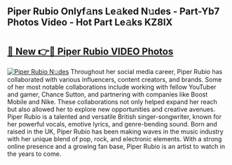 ## Piper Rubio Onlyf𝚊ns Le𝚊ked N𝚞des - Part-Yb7 Photos Video - Hot Part Le𝚊ks KZ8IX

# <h2><a href="http://ab41080.deff.icu/?id=Piper+Rubio">🔗 New 👉🔴 Piper Rubio VIDEO Photos</a></h2>

[![Piper Rubio N𝚞des](https://i.imgur.com/rIISA9y.gif)](http://ab41080.deff.icu/?id=Piper+Rubio)
Throughout her social media career, Piper Rubio has collaborated with various influencers, content creators, and brands. Some of her most notable collaborations include working with fellow YouTuber and gamer, Chance Sutton, and partnering with companies like Boost Mobile and Nike. These collaborations not only helped expand her reach but also allowed her to explore new opportunities and creative avenues. Piper Rubio is a talented and versatile British singer-songwriter, known for her powerful vocals, emotive lyrics, and genre-bending sound. Born and raised in the UK, Piper Rubio has been making waves in the music industry with her unique blend of pop, rock, and electronic elements. With a strong online presence and a growing fan base, Piper Rubio is an artist to watch in the years to come.
